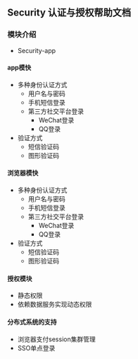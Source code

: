 
## Security 认证与授权帮助文档

### 模块介绍
- Security-app
#### app模快
+ 多种身份认证方式
   + 用户名与密码
   + 手机短信登录
   + 第三方社交平台登录
      + WeChat登录
      + QQ登录
+ 验证方式
   + 短信验证码
   + 图形验证码

#### 浏览器模快
+ 多种身份认证方式
   + 用户名与密码
   + 手机短信登录
   + 第三方社交平台登录
     + WeChat登录
     + QQ登录
+ 验证方式
   + 短信验证码
   + 图形验证码

#### 授权模块
+ 静态权限
+ 依赖数据服务实现动态权限
#### 分布式系统的支持
+ 浏览器支付session集群管理
+ SSO单点登录


